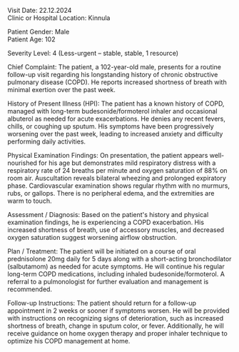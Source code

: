 Visit Date: 22.12.2024  
Clinic or Hospital Location: Kinnula  

Patient Gender: Male  
Patient Age: 102  

Severity Level: 4 (Less-urgent – stable, stable, 1 resource)

Chief Complaint: The patient, a 102-year-old male, presents for a routine follow-up visit regarding his longstanding history of chronic obstructive pulmonary disease (COPD). He reports increased shortness of breath with minimal exertion over the past week.

History of Present Illness (HPI): The patient has a known history of COPD, managed with long-term budesonide/formoterol inhaler and occasional albuterol as needed for acute exacerbations. He denies any recent fevers, chills, or coughing up sputum. His symptoms have been progressively worsening over the past week, leading to increased anxiety and difficulty performing daily activities.

Physical Examination Findings: On presentation, the patient appears well-nourished for his age but demonstrates mild respiratory distress with a respiratory rate of 24 breaths per minute and oxygen saturation of 88% on room air. Auscultation reveals bilateral wheezing and prolonged expiratory phase. Cardiovascular examination shows regular rhythm with no murmurs, rubs, or gallops. There is no peripheral edema, and the extremities are warm to touch.

Assessment / Diagnosis: Based on the patient's history and physical examination findings, he is experiencing a COPD exacerbation. His increased shortness of breath, use of accessory muscles, and decreased oxygen saturation suggest worsening airflow obstruction.

Plan / Treatment: The patient will be initiated on a course of oral prednisolone 20mg daily for 5 days along with a short-acting bronchodilator (salbutamom) as needed for acute symptoms. He will continue his regular long-term COPD medications, including inhaled budesonide/formoterol. A referral to a pulmonologist for further evaluation and management is recommended.

Follow-up Instructions: The patient should return for a follow-up appointment in 2 weeks or sooner if symptoms worsen. He will be provided with instructions on recognizing signs of deterioration, such as increased shortness of breath, change in sputum color, or fever. Additionally, he will receive guidance on home oxygen therapy and proper inhaler technique to optimize his COPD management at home.